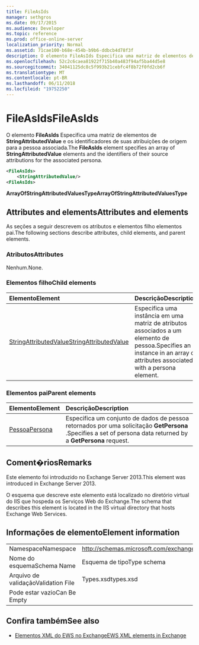 ```yaml
---
title: FileAsIds
manager: sethgros
ms.date: 09/17/2015
ms.audience: Developer
ms.topic: reference
ms.prod: office-online-server
localization_priority: Normal
ms.assetid: 71cae100-b68e-454b-b9b6-ddbcb4d78f3f
description: O elemento FileAsIds Especifica uma matriz de elementos de StringAttributedValue e os identificadores de suas atribuições de origem para a pessoa associada.
ms.openlocfilehash: 52c2c6caea81922f715b40a483f94af5ba44d5e8
ms.sourcegitcommit: 34041125dc8c5f993b21cebfc4f8b72f0fd2cb6f
ms.translationtype: MT
ms.contentlocale: pt-BR
ms.lasthandoff: 06/11/2018
ms.locfileid: "19752250"
---
```

# <a name="fileasids"></a><span data-ttu-id="3df95-103">FileAsIds</span><span class="sxs-lookup"><span data-stu-id="3df95-103">FileAsIds</span></span>

<span data-ttu-id="3df95-104">O elemento **FileAsIds** Especifica uma matriz de elementos de **StringAttributedValue** e os identificadores de suas atribuições de origem para a pessoa associada.</span><span class="sxs-lookup"><span data-stu-id="3df95-104">The **FileAsIds** element specifies an array of **StringAttributedValue** elements and the identifiers of their source attributions for the associated persona.</span></span> 
  
```XML
<FileAsIds>
    <StringAttributedValue/>
<FileAsIds>
```

 <span data-ttu-id="3df95-105">**ArrayOfStringAttributedValuesType**</span><span class="sxs-lookup"><span data-stu-id="3df95-105">**ArrayOfStringAttributedValuesType**</span></span>
## <a name="attributes-and-elements"></a><span data-ttu-id="3df95-106">Attributes and elements</span><span class="sxs-lookup"><span data-stu-id="3df95-106">Attributes and elements</span></span>

<span data-ttu-id="3df95-107">As seções a seguir descrevem os atributos e elementos filho elementos pai.</span><span class="sxs-lookup"><span data-stu-id="3df95-107">The following sections describe attributes, child elements, and parent elements.</span></span>
  
### <a name="attributes"></a><span data-ttu-id="3df95-108">Atributos</span><span class="sxs-lookup"><span data-stu-id="3df95-108">Attributes</span></span>

<span data-ttu-id="3df95-109">Nenhum.</span><span class="sxs-lookup"><span data-stu-id="3df95-109">None.</span></span>
  
### <a name="child-elements"></a><span data-ttu-id="3df95-110">Elementos filho</span><span class="sxs-lookup"><span data-stu-id="3df95-110">Child elements</span></span>

|<span data-ttu-id="3df95-111">**Elemento**</span><span class="sxs-lookup"><span data-stu-id="3df95-111">**Element**</span></span>|<span data-ttu-id="3df95-112">**Descrição**</span><span class="sxs-lookup"><span data-stu-id="3df95-112">**Description**</span></span>|
|:-----|:-----|
|[<span data-ttu-id="3df95-113">StringAttributedValue</span><span class="sxs-lookup"><span data-stu-id="3df95-113">StringAttributedValue</span></span>](stringattributedvalue.md) <br/> |<span data-ttu-id="3df95-114">Especifica uma instância em uma matriz de atributos associados a um elemento de pessoa.</span><span class="sxs-lookup"><span data-stu-id="3df95-114">Specifies an instance in an array of attributes associated with a persona element.</span></span>  <br/> |
   
### <a name="parent-elements"></a><span data-ttu-id="3df95-115">Elementos pai</span><span class="sxs-lookup"><span data-stu-id="3df95-115">Parent elements</span></span>

|<span data-ttu-id="3df95-116">**Elemento**</span><span class="sxs-lookup"><span data-stu-id="3df95-116">**Element**</span></span>|<span data-ttu-id="3df95-117">**Descrição**</span><span class="sxs-lookup"><span data-stu-id="3df95-117">**Description**</span></span>|
|:-----|:-----|
|[<span data-ttu-id="3df95-118">Pessoa</span><span class="sxs-lookup"><span data-stu-id="3df95-118">Persona</span></span>](persona.md) <br/> |<span data-ttu-id="3df95-119">Especifica um conjunto de dados de pessoa retornados por uma solicitação **GetPersona** .</span><span class="sxs-lookup"><span data-stu-id="3df95-119">Specifies a set of persona data returned by a **GetPersona** request.</span></span>  <br/> |
   
## <a name="remarks"></a><span data-ttu-id="3df95-120">Coment�rios</span><span class="sxs-lookup"><span data-stu-id="3df95-120">Remarks</span></span>

<span data-ttu-id="3df95-121">Este elemento foi introduzido no Exchange Server 2013.</span><span class="sxs-lookup"><span data-stu-id="3df95-121">This element was introduced in Exchange Server 2013.</span></span>
  
<span data-ttu-id="3df95-122">O esquema que descreve este elemento está localizado no diretório virtual do IIS que hospeda os Serviços Web do Exchange.</span><span class="sxs-lookup"><span data-stu-id="3df95-122">The schema that describes this element is located in the IIS virtual directory that hosts Exchange Web Services.</span></span>
  
## <a name="element-information"></a><span data-ttu-id="3df95-123">Informações de elemento</span><span class="sxs-lookup"><span data-stu-id="3df95-123">Element information</span></span>

|||
|:-----|:-----|
|<span data-ttu-id="3df95-124">Namespace</span><span class="sxs-lookup"><span data-stu-id="3df95-124">Namespace</span></span>  <br/> |http://schemas.microsoft.com/exchange/services/2006/types  <br/> |
|<span data-ttu-id="3df95-125">Nome do esquema</span><span class="sxs-lookup"><span data-stu-id="3df95-125">Schema Name</span></span>  <br/> |<span data-ttu-id="3df95-126">Esquema de tipo</span><span class="sxs-lookup"><span data-stu-id="3df95-126">Type schema</span></span>  <br/> |
|<span data-ttu-id="3df95-127">Arquivo de validação</span><span class="sxs-lookup"><span data-stu-id="3df95-127">Validation File</span></span>  <br/> |<span data-ttu-id="3df95-128">Types.xsd</span><span class="sxs-lookup"><span data-stu-id="3df95-128">types.xsd</span></span>  <br/> |
|<span data-ttu-id="3df95-129">Pode estar vazio</span><span class="sxs-lookup"><span data-stu-id="3df95-129">Can Be Empty</span></span>  <br/> ||
   
## <a name="see-also"></a><span data-ttu-id="3df95-130">Confira também</span><span class="sxs-lookup"><span data-stu-id="3df95-130">See also</span></span>



- [<span data-ttu-id="3df95-131">Elementos XML do EWS no Exchange</span><span class="sxs-lookup"><span data-stu-id="3df95-131">EWS XML elements in Exchange</span></span>](ews-xml-elements-in-exchange.md)

